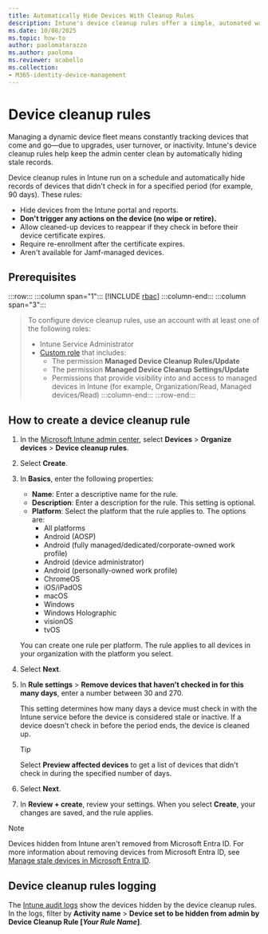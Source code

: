 ```yaml
---
title: Automatically Hide Devices With Cleanup Rules
description: Intune's device cleanup rules offer a simple, automated way to ensure that only actively managed devices remain visible in the admin center. Learn more about device cleanup rules and how to configure them.
ms.date: 10/08/2025
ms.topic: how-to
author: paolomatarazzo
ms.author: paoloma
ms.reviewer: acabello
ms.collection:
- M365-identity-device-management
---
```


# Device cleanup rules

Managing a dynamic device fleet means constantly tracking devices that come and go—due to upgrades, user turnover, or inactivity. Intune's device cleanup rules help keep the admin center clean by automatically hiding stale records.

Device cleanup rules in Intune run on a schedule and automatically hide records of devices that didn't check in for a specified period (for example, 90 days). These rules:

- Hide devices from the Intune portal and reports.
- **Don't trigger any actions on the device (no wipe or retire).**
- Allow cleaned-up devices to reappear if they check in before their device certificate expires.
- Require re-enrollment after the certificate expires.
- Aren't available for Jamf-managed devices.

## Prerequisites

:::row:::
:::column span="1":::
[!INCLUDE [rbac](../../includes/requirements/rbac.md)]
:::column-end:::
:::column span="3":::
> To configure device cleanup rules, use an account with at least one of the following roles:
>
> - Intune Service Administrator
> - [Custom role][INT-RC] that includes:
>   - The permission **Managed Device Cleanup Rules/Update**
>   - The permission **Managed Device Cleanup Settings/Update**
>   - Permissions that provide visibility into and access to managed devices in Intune (for example, Organization/Read, Managed devices/Read)
:::column-end:::
:::row-end:::


## How to create a device cleanup rule

1. In the [Microsoft Intune admin center][INT-AC], select **Devices** > **Organize devices** > **Device cleanup rules**.
1. Select **Create**.
1. In **Basics**, enter the following properties:

    - **Name**: Enter a descriptive name for the rule.
    - **Description**: Enter a description for the rule. This setting is optional.
    - **Platform**: Select the platform that the rule applies to. The options are:
        - All platforms
        - Android (AOSP)
        - Android (fully managed/dedicated/corporate-owned work profile)
        - Android (device administrator)
        - Android (personally-owned work profile)
        - ChromeOS
        - iOS/iPadOS
        - macOS
        - Windows
        - Windows Holographic
        - visionOS
        - tvOS

    You can create one rule per platform. The rule applies to all devices in your organization with the platform you select.

1. Select **Next**.
1. In **Rule settings** > **Remove devices that haven't checked in for this many days**, enter a number between 30 and 270.

    This setting determines how many days a device must check in with the Intune service before the device is considered stale or inactive. If a device doesn't check in before the period ends, the device is cleaned up.

    > [!TIP]
    > Select **Preview affected devices** to get a list of devices that didn't check in during the specified number of days.

1. Select **Next**.
1. In **Review + create**, review your settings. When you select **Create**, your changes are saved, and the rule applies.

> [!NOTE]
> Devices hidden from Intune aren't removed from Microsoft Entra ID. For more information about removing devices from Microsoft Entra ID, see [Manage stale devices in Microsoft Entra ID](/entra/identity/devices/manage-stale-devices).

## Device cleanup rules logging

The [Intune audit logs](monitor-audit-logs.md) show the devices hidden by the device cleanup rules. In the logs, filter by **Activity name** > **Device set to be hidden from admin by Device Cleanup Rule [*Your Rule Name*]**.

<!--links-->

<!-- admin center links -->

[INT-AC]: https://go.microsoft.com/fwlink/?linkid=2109431
[INT-ALLD]: https://go.microsoft.com/fwlink/?linkid=2333814

<!-- role links -->

[INT-R1]: /intune/intune-service/fundamentals/role-based-access-control-reference#help-desk-operator
[INT-R2]: /intune/intune-service/fundamentals/role-based-access-control-reference#school-administrator
[INT-R4]: /intune/intune-service/fundamentals/role-based-access-control-reference#endpoint-security-manager
[INT-RC]: /intune/intune-service/fundamentals/create-custom-role